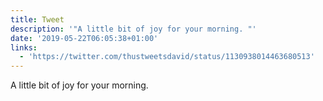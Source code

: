 ```yaml
---
title: Tweet
description: '"A little bit of joy for your morning. "'
date: '2019-05-22T06:05:38+01:00'
links:
  - 'https://twitter.com/thustweetsdavid/status/1130938014463680513'
---
```

A little bit of joy for your morning. 
